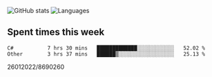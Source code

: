 ![GitHub stats](https://github-readme-stats.vercel.app/api?username=emipa606&theme=github_dark&show_icons=true) 
![Languages](https://github-readme-stats.vercel.app/api/top-langs/?username=emipa606&theme=github_dark&layout=compact)

## Spent times this week
<!--START_SECTION:waka-->

```text
C#           7 hrs 30 mins   █████████████░░░░░░░░░░░░   52.02 %
Other        3 hrs 37 mins   ██████▒░░░░░░░░░░░░░░░░░░   25.13 %
```

<!--END_SECTION:waka-->


26012022/8690260
